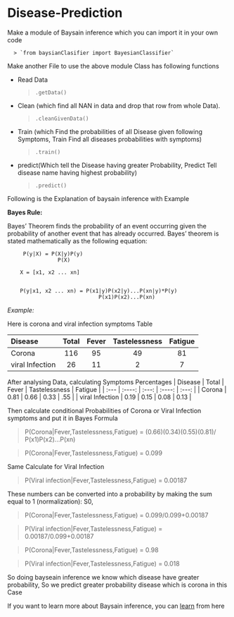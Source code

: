 # Disease-Prediction
  Make a module of Baysain inference which you can import it in your own code
    
      > `from baysianClasifier import BayesianClassifier` 
  
  Make another File to use the above module
 Class has following functions
 *  Read Data
      >`.getData()` 
 
 *  Clean (which find all NAN in data and drop that row from whole Data).
      > `.cleanGivenData()`
 
 *  Train (which Find the probabilities of all Disease given following Symptoms, 
      Train Find all diseases probabilities with symptoms)
      > `.train()`
      
 *  predict(Which tell the Disease having greater Probability,
      Predict Tell disease name having highest probability)
      > `.predict()`

Following is the Explanation of baysain inference with Example 


**Bayes Rule:**


Bayes’ Theorem finds the probability of an event occurring given the probability of another event that has already occurred. Bayes’ theorem is stated mathematically as the following equation:


         P(y|X) = P(X|y)P(y)
                    P(X)
             
        X = [x1, x2 ... xn]
  
  
        P(y|x1, x2 ... xn) = P(x1|y)P(x2|y)...P(xn|y)*P(y)
                                 P(x1)P(x2)...P(xn)
  
  
  
*Example:*

 Here is corona and viral infection symptoms Table 
  
| Disease | Total | Fever | Tastelessness | Fatigue |
| :--- | :----: | :---: | :----: | :---: |
| Corona | 116 | 95 | 49 | 81 |
| viral Infection | 26 | 11 | 2 | 7 |

After analysing Data, calculating Symptoms Percentages
| Disease | Total | Fever | Tastelessness | Fatigue |
| :--- | :----: | :---: | :----: | :---: |
| Corona | 0.81 | 0.66 | 0.33 | .55 |
| viral Infection | 0.19 | 0.15 | 0.08 | 0.13 |



Then calculate conditional Probabilities of Corona or Viral Infection symptoms and put it in Bayes Formula



> P(Corona|Fever,Tastelessness,Fatigue) = (0.66)(0.34)(0.55)(0.81)/
                                           P(x1)P(x2)...P(xn)



> P(Corona|Fever,Tastelessness,Fatigue) = 0.099


Same Calculate for Viral Infection 


> P(Viral infection|Fever,Tastelessness,Fatigue) = 0.00187



These numbers can be converted into a probability by making the sum equal to 1 (normalization):
S0, 



>  P(Corona|Fever,Tastelessness,Fatigue) = 0.099/0.099+0.00187


> P(Viral infection|Fever,Tastelessness,Fatigue) = 0.00187/0.099+0.00187



> P(Corona|Fever,Tastelessness,Fatigue) = 0.98


>  P(Viral infection|Fever,Tastelessness,Fatigue) = 0.018

 So doing bayseain inference we know which disease have greater probability, So we predict greater probability disease which is corona in this Case




 If you want to learn more about Baysain inference, you can [learn](https://www.geeksforgeeks.org/naive-bayes-classifiers/#:~:text=Naive%20Bayes%20classifiers%20are%20a,is%20independent%20of%20each%20other.) from here
